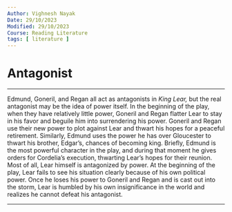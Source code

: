 ```yaml
---
Author: Vighnesh Nayak
Date: 29/10/2023
Modified: 29/10/2023
Course: Reading Literature
tags: [ literature ]
---
```

# Antagonist
---
Edmund, Goneril, and Regan all act as antagonists in _King Lear,_ but the real antagonist may be the idea of power itself. In the beginning of the play, when they have relatively little power, Goneril and Regan flatter Lear to stay in his favor and beguile him into surrendering his power. Goneril and Regan use their new power to plot against Lear and thwart his hopes for a peaceful retirement. Similarly, Edmund uses the power he has over Gloucester to thwart his brother, Edgar’s, chances of becoming king. Briefly, Edmund is the most powerful character in the play, and during that moment he gives orders for Cordelia’s execution, thwarting Lear’s hopes for their reunion. Most of all, Lear himself is antagonized by power. At the beginning of the play, Lear fails to see his situation clearly because of his own political power. Once he loses his power to Goneril and Regan and is cast out into the storm, Lear is humbled by his own insignificance in the world and realizes he cannot defeat his antagonist.

---
